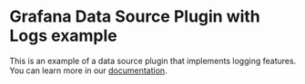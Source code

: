 # Grafana Data Source Plugin with Logs example

This is an example of a data source plugin that implements logging features. You can learn more in our [documentation](https://grafana.com/developers/plugin-tools/tutorials/build-a-logs-data-source-plugin).